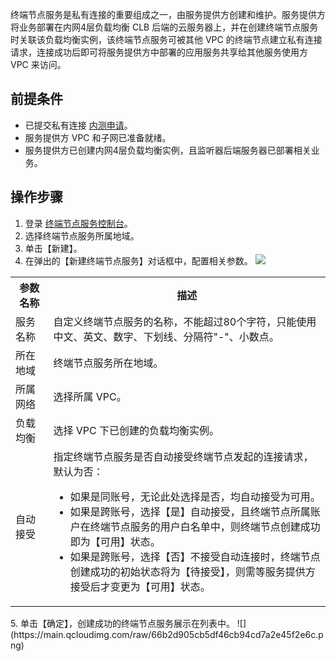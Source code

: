终端节点服务是私有连接的重要组成之一，由服务提供方创建和维护。服务提供方将业务部署在内网4层负载均衡 CLB 后端的云服务器上，并在创建终端节点服务时关联该负载均衡实例，该终端节点服务可被其他 VPC 的终端节点建立私有连接请求，连接成功后即可将服务提供方中部署的应用服务共享给其他服务使用方 VPC 来访问。

## 前提条件
+ 已提交私有连接 [内测申请](https://cloud.tencent.com/apply/p/5i6ii4g3lgk)。
+ 服务提供方 VPC 和子网已准备就绪。
+ 服务提供方已创建内网4层负载均衡实例，且监听器后端服务器已部署相关业务。

 
## 操作步骤
1. 登录 [终端节点服务控制台](https://console.cloud.tencent.com/vpc/vpcesvc?rid=1)。
2. 选择终端节点服务所属地域。
3. 单击【新建】。
4. 在弹出的【新建终端节点服务】对话框中，配置相关参数。
![](https://main.qcloudimg.com/raw/4a3ddc457a02d3fe981150b5547b0089.png)
<table>
<tr>
<th width="12%">参数名称</th>
<th>描述</th>
</tr>
<tr>
<td>服务名称</td>
<td>自定义终端节点服务的名称，不能超过80个字符，只能使用中文、英文、数字、下划线、分隔符"-"、小数点。</td>
</tr>
<tr>
<td>所在地域</td>
<td>终端节点服务所在地域。</td>
</tr>
<tr>
<td>所属网络</td>
<td>选择所属 VPC。</td>
</tr>
<tr>
<td>负载均衡</td>
<td>选择 VPC 下已创建的负载均衡实例。</td>
</tr>
<tr>
<td>自动接受</td>
<td>指定终端节点服务是否自动接受终端节点发起的连接请求，默认为否：<ul><li>如果是同账号，无论此处选择是否，均自动接受为可用。</li><li>如果是跨账号，选择【是】自动接受，且终端节点所属账户在终端节点服务的用户白名单中，则终端节点创建成功即为【可用】状态。</li><li>如果是跨账号，选择【否】不接受自动连接时，终端节点创建成功的初始状态将为【待接受】，则需等服务提供方接受后才变更为【可用】状态。</li></ul></td>
</tr>
</table>
5. 单击【确定】，创建成功的终端节点服务展示在列表中。
![](https://main.qcloudimg.com/raw/66b2d905cb5df46cb94cd7a2e45f2e6c.png)
